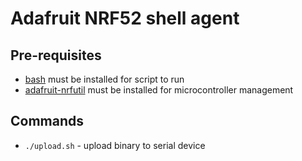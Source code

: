 # Adafruit NRF52 shell agent

## Pre-requisites
- [bash](https://en.wikipedia.org/wiki/Bash_(Unix_shell)) must be installed for script to run  
- [adafruit-nrfutil](https://github.com/adafruit/Adafruit_nRF52_nrfutil) must be installed for microcontroller management  
  
## Commands
- `./upload.sh` - upload binary to serial device  
  